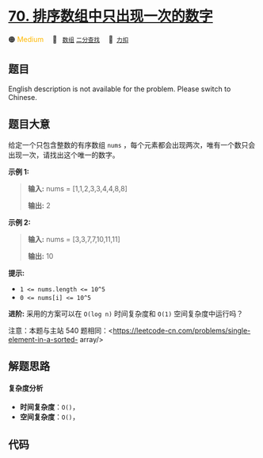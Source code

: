 # [70. 排序数组中只出现一次的数字](https://2xiao.github.io/leetcode-js/offer2/jz_offer_II_070.html)

🟠 <font color=#ffb800>Medium</font>&emsp; 🔖&ensp; [`数组`](/tag/array.md) [`二分查找`](/tag/binary-search.md)&emsp; 🔗&ensp;[`力扣`](https://leetcode.cn/problems/skFtm2)

## 题目

English description is not available for the problem. Please switch to
Chinese.


## 题目大意

给定一个只包含整数的有序数组 `nums` ，每个元素都会出现两次，唯有一个数只会出现一次，请找出这个唯一的数字。



**示例 1:**

> 
> 
> 
> 
> 
> **输入:** nums = [1,1,2,3,3,4,4,8,8]
> 
> **输出:** 2
> 
> 

**示例 2:**

> 
> 
> 
> 
> 
> **输入:** nums =  [3,3,7,7,10,11,11]
> 
> **输出:** 10
> 
> 





**提示:**

  * `1 <= nums.length <= 10^5`
  * `0 <= nums[i] <= 10^5`



**进阶:**  采用的方案可以在 `O(log n)` 时间复杂度和 `O(1)` 空间复杂度中运行吗？



注意：本题与主站 540 题相同：<https://leetcode-cn.com/problems/single-element-in-a-sorted-
array/>


## 解题思路

#### 复杂度分析

- **时间复杂度**：`O()`，
- **空间复杂度**：`O()`，

## 代码

```javascript

```